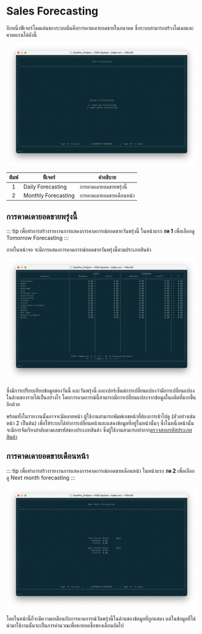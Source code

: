 # Sales Forecasting
อีกหนึ่งฟีเจอร์โดดเด่นของระบบนั่นคือการคาดเดายอดขายในอนาคต ซึ่งระบบสามารถสร้างโมเดลและคาดคะเนได้ดังนี้

![](./img/forecast-home.png)

|  พิมพ์  | ฟีเจอร์               | คำอธิบาย                 |
| :---: | ------------------- | ---------------------- |
|   1   | Daily Forecasting   | การคาดเดายอดขายพรุ่งนี้    |
|   2   | Monthly Forecasting | การคาดเดายอดขายเดือนหน้า |

## การคาดเดายอดขายพรุ่งนี้
::: tip
เพื่อทำการสร้างรายงานการแสดงการคาดการณ์ยอดขายวันพรุ่งนี้
ในหน้าแรก **กด 1** เพื่อเลือกดู​ Tomorrow Forecasting
:::

ภายในหน้าจอ จะมีการแสดงการคาดการณ์ยอดขายวันพรุ่งนี้ตามประเภทสินค้า

![](./img/forecast-tmrw.png)

ซึ่งมีการเปรียบเทียบข้อมูลของวันนี้ และวันพรุ่งนี้ และเปอร์เซ็นต์การเปลี่ยนแปลงว่ามีการเปลี่ยนแปลงในด้านของรายได้เป็นอย่างไร โดยการคาดการณ์นี้สามารถมีการเปลี่ยนแปลงจากข้อมูลในอดีตที่มากขึ้นอีกด้วย

พร้อมทั้งในรายงานนั้นอาจจะมีหลายหน้า ผู้ใช้งานสามารถพิมพ์เลขหน้าที่ต้องการเข้าไปดู (ตัวอย่างเช่นหน้า 2 เป็นต้น) เพื่อให้ระบบได้ทำการเปลี่ยนหน้าและแสดงข้อมูลที่อยู่ในหน้านั้นๆ ซึ่งในหนึ่งหน้านั้นจะมีการจัดเรียงลำดับตามเลขรหัสของประเภทสินค้า ซึ่งผู้ใช้งานสามารถทำการ[ตรวจสอบรหัสประเภทสินค้า](../inventory/)

## การคาดเดายอดขายเดือนหน้า
::: tip
เพื่อทำการสร้างรายงานการแสดงการคาดการณ์ยอดขายเดือนหน้า
ในหน้าแรก **กด 2** เพื่อเลือกดู Next month forecasting
:::

![](./img/forecast-month.png)

โดยในหน้านี้ก็จะมีความเหมือนกับการคาดการณ์วันพรุ่งนี้ในด้านของข้อมูลที่ถูกแสดง แต่ในข้อมูลที่ได้นำมาใช้งานนั้นจะเป็นการคำนวณเพื่อหายอดซึ้อของเดือนถัดไป
